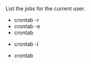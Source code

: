 List the jobs for the current user.
* crontab -r
* crontab -e
* crontab <filename>
+ crontab -l
* crontab
